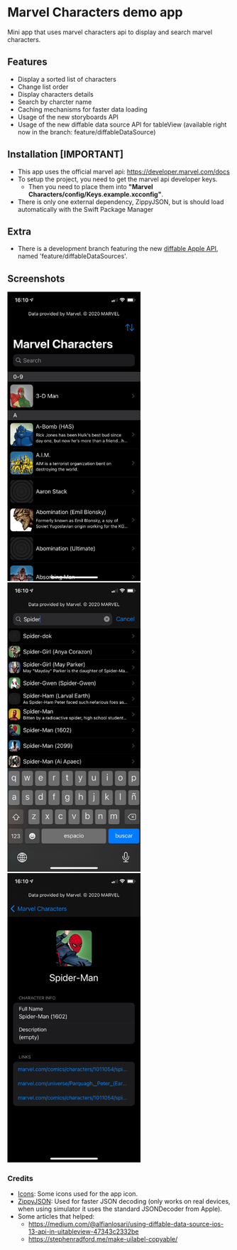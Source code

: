 # Marvel Characters demo app

Mini app that uses marvel characters api to display and search marvel characters.

## Features
- Display a sorted list of characters
- Change list order
- Display characters details
- Search by charcter name
- Caching mechanisms for faster data loading
- Usage of the new storyboards API
- Usage of the new diffable data source API for tableView (available right now in the branch: feature/diffableDataSource)

## Installation [IMPORTANT]

- This app uses the official marvel api: https://developer.marvel.com/docs
- To setup the project, you need to get the marvel api developer keys.
  - Then you need to place them into **"Marvel Characters/config/Keys.example.xcconfig"**.
- There is only one external dependency, ZippyJSON, but is should load automatically with the Swift Package Manager

## Extra

- There is a development branch featuring the new [diffable Apple API](https://developer.apple.com/documentation/uikit/uitableviewdiffabledatasource), named 'feature/diffableDataSources'.

## Screenshots

<p float="left">
  <img src="github/CharactersList.PNG" width="300">
  <img src="github/CharactersSearch.PNG" width="300">
  <img src="github/CharacterDetail.PNG" width="300">
</p>

### Credits
- [Icons](https://icons8.com/icon/pack/cinema/color): Some icons used for the app icon.
- [ZippyJSON](https://github.com/michaeleisel/ZippyJSON): Used for faster JSON decoding (only works on real devices, when using simulator it uses the standard JSONDecoder from Apple).
- Some articles that helped:
  - https://medium.com/@alfianlosari/using-diffable-data-source-ios-13-api-in-uitableview-47343c2332be
  - https://stephenradford.me/make-uilabel-copyable/

